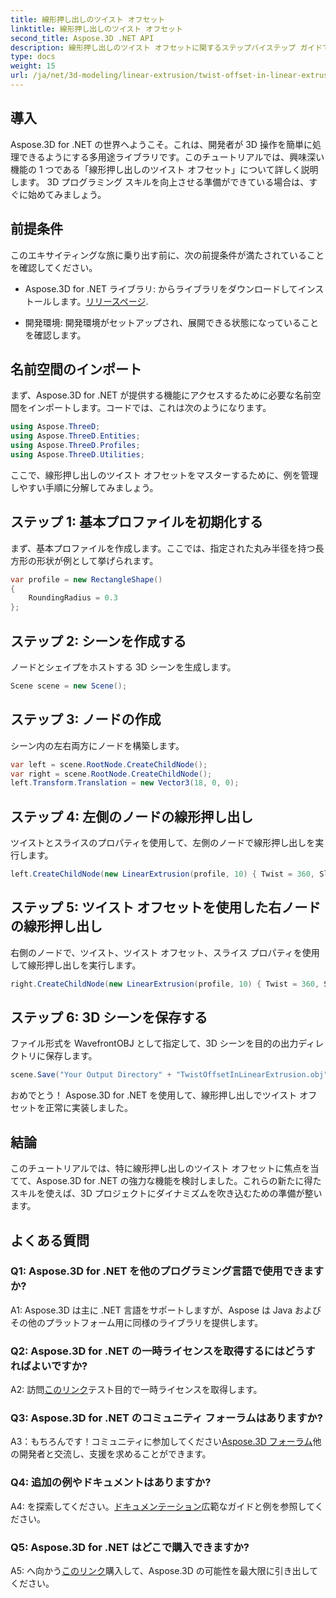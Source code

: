 ```yaml
---
title: 線形押し出しのツイスト オフセット
linktitle: 線形押し出しのツイスト オフセット
second_title: Aspose.3D .NET API
description: 線形押し出しのツイスト オフセットに関するステップバイステップ ガイドで、Aspose.3D for .NET の魅力を探ってください。 3D プロジェクトを簡単にレベルアップします。
type: docs
weight: 15
url: /ja/net/3d-modeling/linear-extrusion/twist-offset-in-linear-extrusion/
---
```

## 導入

Aspose.3D for .NET の世界へようこそ。これは、開発者が 3D 操作を簡単に処理できるようにする多用途ライブラリです。このチュートリアルでは、興味深い機能の 1 つである「線形押し出しのツイスト オフセット」について詳しく説明します。 3D プログラミング スキルを向上させる準備ができている場合は、すぐに始めてみましょう。

## 前提条件

このエキサイティングな旅に乗り出す前に、次の前提条件が満たされていることを確認してください。

-  Aspose.3D for .NET ライブラリ: からライブラリをダウンロードしてインストールします。[リリースページ](https://releases.aspose.com/3d/net/).

- 開発環境: 開発環境がセットアップされ、展開できる状態になっていることを確認します。

## 名前空間のインポート

まず、Aspose.3D for .NET が提供する機能にアクセスするために必要な名前空間をインポートします。コードでは、これは次のようになります。

```csharp
using Aspose.ThreeD;
using Aspose.ThreeD.Entities;
using Aspose.ThreeD.Profiles;
using Aspose.ThreeD.Utilities;
```

ここで、線形押し出しのツイスト オフセットをマスターするために、例を管理しやすい手順に分解してみましょう。

## ステップ 1: 基本プロファイルを初期化する

まず、基本プロファイルを作成します。ここでは、指定された丸み半径を持つ長方形の形状が例として挙げられます。

```csharp
var profile = new RectangleShape()
{
    RoundingRadius = 0.3
};
```

## ステップ 2: シーンを作成する

ノードとシェイプをホストする 3D シーンを生成します。

```csharp
Scene scene = new Scene();
```

## ステップ 3: ノードの作成

シーン内の左右両方にノードを構築します。

```csharp
var left = scene.RootNode.CreateChildNode();
var right = scene.RootNode.CreateChildNode();
left.Transform.Translation = new Vector3(18, 0, 0);
```

## ステップ 4: 左側のノードの線形押し出し

ツイストとスライスのプロパティを使用して、左側のノードで線形押し出しを実行します。

```csharp
left.CreateChildNode(new LinearExtrusion(profile, 10) { Twist = 360, Slices = 100 });
```

## ステップ 5: ツイスト オフセットを使用した右ノードの線形押し出し

右側のノードで、ツイスト、ツイスト オフセット、スライス プロパティを使用して線形押し出しを実行します。

```csharp
right.CreateChildNode(new LinearExtrusion(profile, 10) { Twist = 360, Slices = 100, TwistOffset = new Vector3(3, 0, 0) });
```

## ステップ 6: 3D シーンを保存する

ファイル形式を WavefrontOBJ として指定して、3D シーンを目的の出力ディレクトリに保存します。

```csharp
scene.Save("Your Output Directory" + "TwistOffsetInLinearExtrusion.obj", FileFormat.WavefrontOBJ);
```

おめでとう！ Aspose.3D for .NET を使用して、線形押し出しでツイスト オフセットを正常に実装しました。

## 結論

このチュートリアルでは、特に線形押し出しのツイスト オフセットに焦点を当てて、Aspose.3D for .NET の強力な機能を検討しました。これらの新たに得たスキルを使えば、3D プロジェクトにダイナミズムを吹き込むための準備が整います。

## よくある質問

### Q1: Aspose.3D for .NET を他のプログラミング言語で使用できますか?

A1: Aspose.3D は主に .NET 言語をサポートしますが、Aspose は Java およびその他のプラットフォーム用に同様のライブラリを提供します。

### Q2: Aspose.3D for .NET の一時ライセンスを取得するにはどうすればよいですか?

 A2: 訪問[このリンク](https://purchase.aspose.com/temporary-license/)テスト目的で一時ライセンスを取得します。

### Q3: Aspose.3D for .NET のコミュニティ フォーラムはありますか?

 A3：もちろんです！コミュニティに参加してください[Aspose.3D フォーラム](https://forum.aspose.com/c/3d/18)他の開発者と交流し、支援を求めることができます。

### Q4: 追加の例やドキュメントはありますか?

A4: を探索してください。[ドキュメンテーション](https://reference.aspose.com/3d/net/)広範なガイドと例を参照してください。

### Q5: Aspose.3D for .NET はどこで購入できますか?

 A5: へ向かう[このリンク](https://purchase.aspose.com/buy)購入して、Aspose.3D の可能性を最大限に引き出してください。